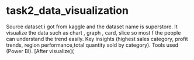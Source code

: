 # task2_data_visualization
Source dataset i got from kaggle and the dataset name is superstore.
It visualize the data such as chart , graph , card, slice so most f the people can understand the trend easily.
Key insights (highest sales category, profit trends, region performance,total quantity sold by category).
Tools used (Power BI).
[After visualize](
